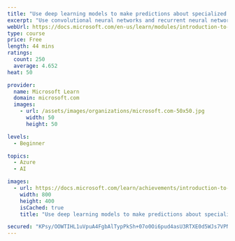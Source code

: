```yaml
---
title: "Use deep learning models to make predictions about specialized data"
excerpt: "Use convolutional neural networks and recurrent neural networks to analyze and predict images and text with TensorFlow and Keras."
webUrl: https://docs.microsoft.com/en-us/learn/modules/introduction-to-deep-learning/
type: course
price: Free
length: 44 mins
ratings:
  count: 250
  average: 4.652
heat: 50

provider:
  name: Microsoft Learn
  domain: microsoft.com
  images:
    - url: /assets/images/organizations/microsoft.com-50x50.jpg
      width: 50
      height: 50

levels:
  - Beginner

topics:
  - Azure
  - AI

images:
  - url: https://docs.microsoft.com/learn/achievements/introduction-to-deep-learning-social.png
    width: 800
    height: 400
    isCached: true
    title: "Use deep learning models to make predictions about specialized data"

secured: "KPsy/OOWTIHL1uVpuA4FgbAlTypPkSh+07o0Oi6pud4asU3RTXE0d5WJs7VPN9dV3h4JLMPzBxeWEvEVVXFvNE2S4MpFxZr07NAvScrB9ltacxJE3VpEAkeeYoB8UcngiLfNjf3rdPC4kjqhUnwTZtVdwoqGLaS7t8qWXH9l3xfR+w/oK2mbUMHO+zBtR9AV5uSNxoPf/XAqnPW8ojd3EkoyHgjaLNnOdQ8IrPwz1+LQyxWma7cZ3ygYSNnY4NwZhpsrNOSUKURmXmHfZPoCWZjjc/LCjMBQuyPDeJrYon1W3LKkhmmcoz2Eq+E7cj6KLNiZAJ/SuDHe9VaJk8g0t/lZZKnh3L75kFU/LxMJylzXC6pjsjtk0kl5/58p2IIXYpJQKMfnSn4WbQdI1iEKpA==;6Ip4RFB3ED+39mpZ05Berg=="
---
```


